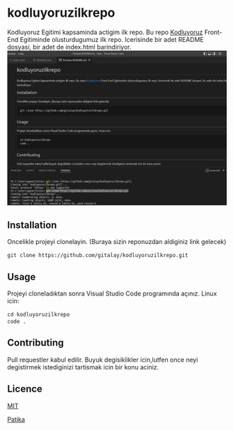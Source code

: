 # kodluyoruzilkrepo
Kodluyoruz Egitimi kapsaminda actigim ilk repo.
Bu repo [Kodluyoruz](www.kodluyoruz.org) Front-End Egitiminde olusturdugumuz ilk repo. Icerisinde bir adet README dosyasi, bir adet de index.html barindiriyor.
![Proje Fotografi](Kodluyoruzilkrepo.png)
## Installation 

Oncelikle projeyi clonelayin. (Buraya sizin reponuzdan aldiginiz link gelecek)
```
git clone https://github.com/gitalay/kodluyoruzilkrepo.git
```
## Usage

Projeyi cloneladıktan sonra Visual Studio Code programında açınız.
Linux icin:
```
cd kodluyoruzilkrepo
code .
```
## Contributing

Pull requestler kabul edilir. Buyuk degisiklikler icin,lutfen once neyi degistirmek istediginizi tartismak icin bir konu aciniz.
## Licence

[MIT](https://choosealicense.com/licenses/mit/)

[Patika](www.patika.dev)